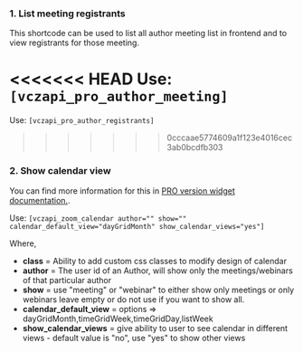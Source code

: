### 1. List meeting registrants

This shortcode can be used to list all author meeting list in frontend and to view registrants for those meeting.

<<<<<<< HEAD
Use: `[vczapi_pro_author_meeting]`
=======
Use: `[vczapi_pro_author_registrants]`
>>>>>>> 0cccaae5774609a1f123e4016cec3ab0bcdfb303

### 2. Show calendar view

You can find more information for this in [PRO version widget documentation.](/vczapi-pro/#calendar-widget).

Use: `[vczapi_zoom_calendar author="" show="" calendar_default_view="dayGridMonth" show_calendar_views="yes"]`

Where,

* **class** = Ability to add custom css classes to modify design of calendar
* **author** = The user id of an Author, will show only the meetings/webinars of that particular author
* **show** = use "meeting" or "webinar" to either show only meetings or only webinars leave empty or do not use if you want to show all.
* **calendar_default_view** = options => dayGridMonth,timeGridWeek,timeGridDay,listWeek
* **show_calendar_views** = give ability to user to see calendar in different views - default value is "no", use "yes" to show other views
